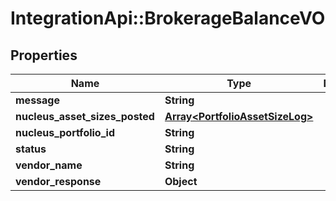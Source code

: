 # IntegrationApi::BrokerageBalanceVO

## Properties
Name | Type | Description | Notes
------------ | ------------- | ------------- | -------------
**message** | **String** |  | [optional] 
**nucleus_asset_sizes_posted** | [**Array&lt;PortfolioAssetSizeLog&gt;**](PortfolioAssetSizeLog.md) |  | [optional] 
**nucleus_portfolio_id** | **String** |  | [optional] 
**status** | **String** |  | [optional] 
**vendor_name** | **String** |  | [optional] 
**vendor_response** | **Object** |  | [optional] 


